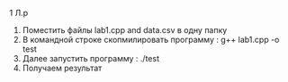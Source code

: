 1 Л.р
1. Поместить файлы lab1.cpp and data.csv в одну папку
2. В командной строке скопмилировать программу : g++ lab1.cpp -o test
3. Далее запустить программу : ./test 
4. Получаем результат

